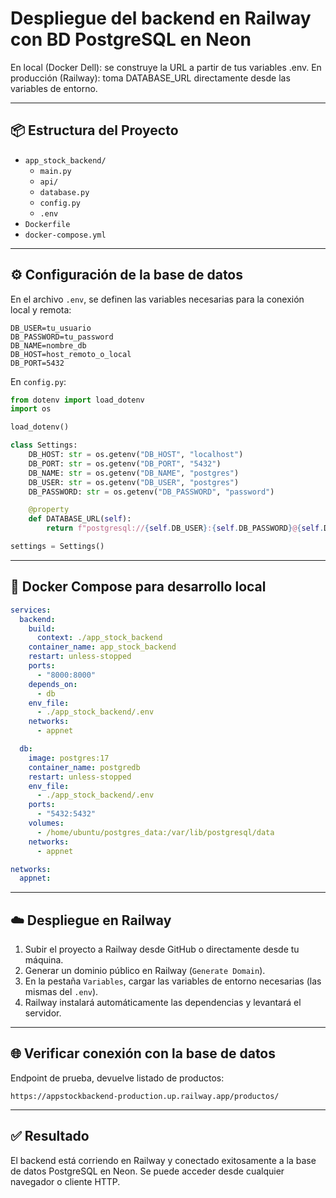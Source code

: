 # Despliegue del backend en Railway con BD PostgreSQL en Neon

En local (Docker Dell): se construye la URL a partir de tus variables .env.
En producción (Railway): toma DATABASE_URL directamente desde las variables de entorno.

---

## 📦 Estructura del Proyecto

- `app_stock_backend/`
  - `main.py`
  - `api/`
  - `database.py`
  - `config.py`
  - `.env`
- `Dockerfile`
- `docker-compose.yml`

---

## ⚙️ Configuración de la base de datos

En el archivo `.env`, se definen las variables necesarias para la conexión local y remota:

```env
DB_USER=tu_usuario
DB_PASSWORD=tu_password
DB_NAME=nombre_db
DB_HOST=host_remoto_o_local
DB_PORT=5432
```

En `config.py`:

```python
from dotenv import load_dotenv
import os

load_dotenv()

class Settings:
    DB_HOST: str = os.getenv("DB_HOST", "localhost")
    DB_PORT: str = os.getenv("DB_PORT", "5432")
    DB_NAME: str = os.getenv("DB_NAME", "postgres")
    DB_USER: str = os.getenv("DB_USER", "postgres")
    DB_PASSWORD: str = os.getenv("DB_PASSWORD", "password")

    @property
    def DATABASE_URL(self):
        return f"postgresql://{self.DB_USER}:{self.DB_PASSWORD}@{self.DB_HOST}:{self.DB_PORT}/{self.DB_NAME}"

settings = Settings()
```

---

## 🐳 Docker Compose para desarrollo local

```yaml
services:
  backend:
    build:
      context: ./app_stock_backend
    container_name: app_stock_backend
    restart: unless-stopped
    ports:
      - "8000:8000"
    depends_on:
      - db
    env_file:
      - ./app_stock_backend/.env
    networks:
      - appnet

  db:
    image: postgres:17
    container_name: postgredb
    restart: unless-stopped
    env_file:
      - ./app_stock_backend/.env
    ports:
      - "5432:5432"
    volumes:
      - /home/ubuntu/postgres_data:/var/lib/postgresql/data
    networks:
      - appnet

networks:
  appnet:
```

---

## ☁️ Despliegue en Railway

1. Subir el proyecto a Railway desde GitHub o directamente desde tu máquina.
2. Generar un dominio público en Railway (`Generate Domain`).
3. En la pestaña `Variables`, cargar las variables de entorno necesarias (las mismas del `.env`).
4. Railway instalará automáticamente las dependencias y levantará el servidor.

---

## 🌐 Verificar conexión con la base de datos

Endpoint de prueba, devuelve listado de productos:


```
https://appstockbackend-production.up.railway.app/productos/
```

---

## ✅ Resultado

El backend está corriendo en Railway y conectado exitosamente a la base de datos PostgreSQL en Neon. Se puede acceder desde cualquier navegador o cliente HTTP.

